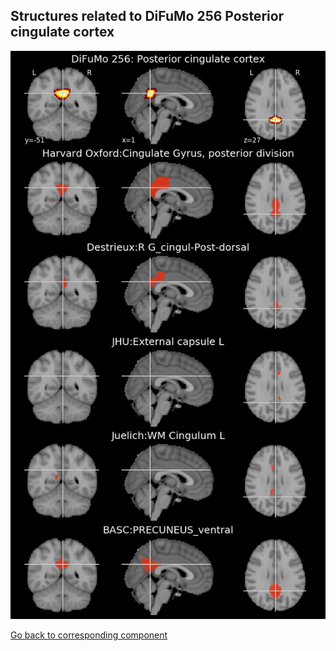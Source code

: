 


## Structures related to DiFuMo 256 Posterior cingulate cortex

![15](15.jpg "Structures related to DiFuMo 256 Posterior cingulate cortex")

[Go back to corresponding component](https://parietal-inria.github.io/DiFuMo/256/html/15.html)